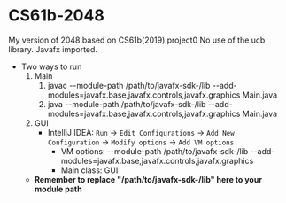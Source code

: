 # CS61b-2048
My version of 2048 based on CS61b(2019) project0
No use of the ucb library.
Javafx imported.

- Two ways to run
  1. Main
     1. javac --module-path /path/to/javafx-sdk-<version>/lib --add-modules=javafx.base,javafx.controls,javafx.graphics Main.java
     2. java --module-path /path/to/javafx-sdk-<version>/lib --add-modules=javafx.base,javafx.controls,javafx.graphics Main.java
  2. GUI
     - IntelliJ IDEA: `Run` -> `Edit Configurations` -> `Add New Configuration` -> `Modify options` -> `Add VM options`
       - VM options: --module-path /path/to/javafx-sdk-<version>/lib --add-modules=javafx.base,javafx.controls,javafx.graphics
       - Main class: GUI
  - **Remember to replace "/path/to/javafx-sdk-<version>/lib" here to your module path**
